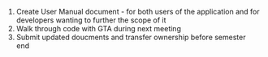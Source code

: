 1. Create User Manual document - for both users of the application and for developers wanting to further the scope of it
2. Walk through code with GTA during next meeting
3. Submit updated doucments and transfer ownership before semester end
